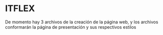 # ITFLEX
De momento hay 3 archivos de la creación de la página web, y los archivos conformarán la página de presentación y sus respectivos estilos
